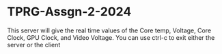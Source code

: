# TPRG-Assgn-2-2024

This server will give the real time values of the Core temp, Voltage, Core Clock, GPU Clock, and Video Voltage. You can use ctrl-c to exit either the server or the client
